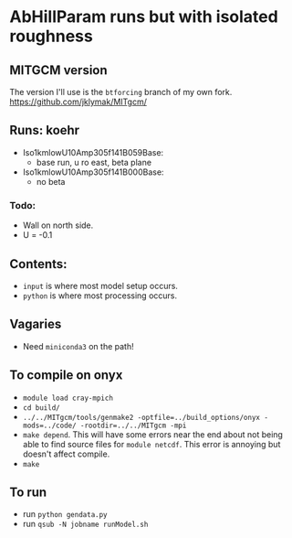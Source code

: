 # AbHillParam runs but with isolated roughness

##  MITGCM version

The version I'll use is the `btforcing` branch of my own fork.  https://github.com/jklymak/MITgcm/


## Runs: koehr

- Iso1kmlowU10Amp305f141B059Base:
  - base run, u ro east, beta plane
- Iso1kmlowU10Amp305f141B000Base:
  - no beta

### Todo:
- Wall on north side.
- U = -0.1



## Contents:

  - `input` is where most model setup occurs.
  - `python` is where most processing occurs.

## Vagaries

   - Need `miniconda3` on the path!

## To compile on onyx

  - `module load cray-mpich`
  - `cd build/`
  - `../../MITgcm/tools/genmake2 -optfile=../build_options/onyx -mods=../code/ -rootdir=../../MITgcm -mpi`
  - `make depend`.  This will have some errors near the end about not being able to find source files for `module netcdf`.  This error is annoying but doesn't affect compile.
  - `make`

## To run

  - run `python gendata.py`
  - run `qsub -N jobname runModel.sh`
